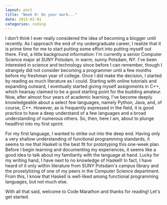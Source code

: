 ```yaml
---
layout: post
title: "Week 0: On your mark..."
date: 2015-02-01
categories: coding
---
```


I don't think I ever really considered the idea of becoming a blogger until recently. As I approach the end of my undergraduate career, I realize that it is prime time for me to start putting some effort into putting myself out there. First, a little background information: I'm currently a senior Computer Science major at SUNY Potsdam, in warm, sunny Potsdam, NY. I've been interested in science and technology since before I can remember, though I strangely did not consider becoming a programmer until a few months before my freshman year of college. Once I did make the decision, I started by reading as much literature as I could. Starting with online tutorials and expanding outward, I eventually started giving myself assignments in C++, which hearsay claimed to be a good starting point for the budding amateur. Now, after almost four years of academic learning, I've become deeply knowledgeable about a select few languages, namely Python, Java, and, of course, C++. However, as is frequently expressed in the field, it is good practice to have a deep understand of a few languages and a broad understanding of numerous others. So, then, here I am, about to plunge headfirst into my first sprint.

For my first language, I wanted to strike out into the deep end. Having only a very shallow understanding of functional programming standards, it seems to me that Haskell is the best fit for prototyping this one-week plan. Before I begin learning and documenting my experiences, it seems like a good idea to talk about my familiarity with the language at hand. Lucky for my writing hand, I have next to no knowledge of Haskell! In fact, I have heard of it only within literature from SUNY Potsdam's campus library and the proselytizing of one of my peers in the Computer Science department. From this, I know that Haskell is well-liked among functional programming languages, but not much else.

With all that said, welcome to Code Marathon and thanks for reading! Let's get started.
